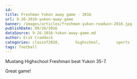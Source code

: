 ```yaml
---
id: 
title: Freshman Yukon away game - 2016
url: 9-26-2016-yukon-away-game
banner: /images/articles/freshman-yukon-roadwin-2016.jpg
publishDate: 09/26/2016
dataSource: 9-26-2016-Yukon-away-game.md
author: Erik Craddock
categories: classof2020,       highschool,       sports
tags: football
---
```

Mustang Highschool Freshman beat Yukon 35-7. 

Great game!
